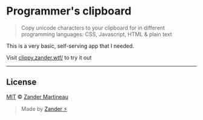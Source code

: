 # Programmer's clipboard

> Copy unicode characters to your clipboard for in different programming languages: CSS, Javascript, HTML & plain text

This is a very basic, self-serving app that I needed.

Visit [clippy.zander.wtf/](https://clippy.zander.wtf/) to try it out

---

## License

[MIT](https://choosealicense.com/licenses/mit/) © [Zander Martineau](https://zander.wtf)

> Made by [Zander ⚡](https://github.com/mrmartineau/)

